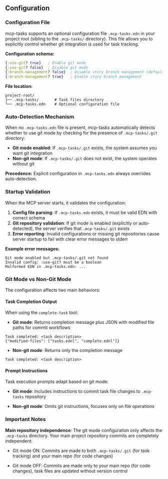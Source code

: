 ## Configuration

### Configuration File

mcp-tasks supports an optional configuration file `.mcp-tasks.edn` in
your project root (sibling to the `.mcp-tasks/` directory). This file
allows you to explicitly control whether git integration is used for
task tracking.

**Configuration schema:**
```clojure
{:use-git? true}   ; Enable git mode
{:use-git? false}  ; Disable git mode
{:branch-management? false}  ; Disable story branch management (default)
{:branch-management? true}   ; Enable story branch management
```

**File location:**
```
project-root/
├── .mcp-tasks/       # Task files directory
└── .mcp-tasks.edn    # Optional configuration file
```

### Auto-Detection Mechanism

When no `.mcp-tasks.edn` file is present, mcp-tasks automatically
detects whether to use git mode by checking for the presence of
`.mcp-tasks/.git` directory:

- **Git mode enabled**: If `.mcp-tasks/.git` exists, the system assumes
  you want git integration
- **Non-git mode**: If `.mcp-tasks/.git` does not exist, the system
  operates without git

**Precedence:** Explicit configuration in `.mcp-tasks.edn` always
overrides auto-detection.

### Startup Validation

When the MCP server starts, it validates the configuration:

1. **Config file parsing**: If `.mcp-tasks.edn` exists, it must be valid EDN with correct schema
2. **Git repository validation**: If git mode is enabled (explicitly or auto-detected), the server verifies that `.mcp-tasks/.git` exists
3. **Error reporting**: Invalid configurations or missing git repositories cause server startup to fail with clear error messages to stderr

**Example error messages:**
```
Git mode enabled but .mcp-tasks/.git not found
Invalid config: :use-git? must be a boolean
Malformed EDN in .mcp-tasks.edn: ...
```

### Git Mode vs Non-Git Mode

The configuration affects two main behaviors:

#### Task Completion Output

When using the `complete-task` tool:

- **Git mode**: Returns completion message plus JSON with modified file
  paths for commit workflows

```
Task completed: <task description>
{"modified-files": ["tasks.ednl", "complete.ednl"]}
```

- **Non-git mode**: Returns only the completion message
```
Task completed: <task description>
```

#### Prompt Instructions

Task execution prompts adapt based on git mode:

- **Git mode**: Includes instructions to commit task file changes to
  `.mcp-tasks` repository

- **Non-git mode**: Omits git instructions, focuses only on file operations

### Important Notes

**Main repository independence**: The git mode configuration only
affects the `.mcp-tasks` directory. Your main project repository commits
are completely independent:

- Git mode ON: Commits are made to both `.mcp-tasks/.git` (for task
  tracking) and your main repo (for code changes)

- Git mode OFF: Commits are made only to your main repo (for code
  changes), task files are updated without version control
